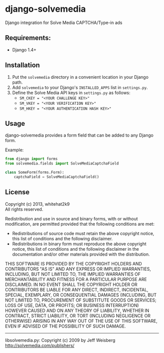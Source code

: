 # django-solvemedia
Django integration for Solve Media CAPTCHA/Type-in ads

## Requirements:
* Django 1.4+

## Installation
1. Put the `solvemedia` directory in a convenient location in your Django path.
2. Add `solvemedia` to your Django's `INSTALLED_APPS` list in `settings.py`.
3. Define the Solve Media API keys in `settings.py` as follows:
    * `SM_CKEY = "<YOUR CHALLENGE KEY>"`
    * `SM_VKEY = "<YOUR VERIFICATION KEY>"`
    * `SM_HKEY = "<YOUR AUTHENTICATION HASH KEY>"`

## Usage
django-solvemedia provides a form field that can be added to any Django form.

Example:
```python
from django import forms
from solvemedia.fields import SolveMediaCaptchaField

class SomeForm(forms.Form):
    captchaField = SolveMediaCaptchaField()
```

## License
Copyright (c) 2013, whitehat2k9  
All rights reserved.

Redistribution and use in source and binary forms, with or without modification, are permitted provided that the following conditions are met:
 
* Redistributions of source code must retain the above copyright notice, this list of conditions and the following disclaimer.
* Redistributions in binary form must reproduce the above copyright notice, this list of conditions and the following disclaimer in the documentation and/or other materials provided with the distribution.
 
THIS SOFTWARE IS PROVIDED BY THE COPYRIGHT HOLDERS AND CONTRIBUTORS "AS IS" AND ANY EXPRESS OR IMPLIED WARRANTIES, INCLUDING, BUT NOT LIMITED TO, THE IMPLIED WARRANTIES OF MERCHANTABILITY AND FITNESS FOR A PARTICULAR PURPOSE ARE DISCLAIMED. IN NO EVENT SHALL THE COPYRIGHT HOLDER OR CONTRIBUTORS BE LIABLE FOR ANY DIRECT, INDIRECT, INCIDENTAL, SPECIAL, EXEMPLARY, OR CONSEQUENTIAL DAMAGES (INCLUDING, BUT NOT LIMITED TO, PROCUREMENT OF SUBSTITUTE GOODS OR SERVICES; LOSS OF USE, DATA, OR PROFITS; OR BUSINESS INTERRUPTION) HOWEVER CAUSED AND ON ANY THEORY OF LIABILITY, WHETHER IN CONTRACT, STRICT LIABILITY, OR TORT (INCLUDING NEGLIGENCE OR OTHERWISE) ARISING IN ANY WAY OUT OF THE USE OF THIS SOFTWARE, EVEN IF ADVISED OF THE POSSIBILITY OF SUCH DAMAGE.

---
libsolvemedia.py: Copyright (c) 2009 by Jeff Weisberg  
<http://solvemedia.com/publishers/>
